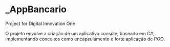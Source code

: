 # _AppBancario
Project for Digital Innovation One

O projeto envolve a criação de um aplicativo console, baseado em C#, implementando conceitos como encapsulamento e forte aplicação de POO.
